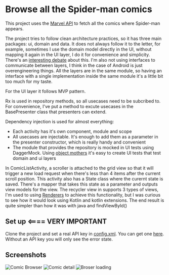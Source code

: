 Browse all the Spider-man comics
================================
This project uses the [Marvel API](http://developer.marvel.com/documentation/getting_started) to fetch all the comics where Spider-man appears.

The project tries to follow clean architecture practices, so it has three main packages: ui, domain and data. It does not always follow it to the letter, for example, sometimes I use the domain model directly in the UI, without mapping it again in the UI layer, I do it for convenience and simplicity. 
There's an [interesting debate](https://softwareengineering.stackexchange.com/questions/303478/uncle-bobs-clean-architecture-an-entity-model-class-for-each-layer) about this. I'm also not using interfaces to communicate between layers, I think in the case of Android is just overengineering things. 
All the layers are in the same module, so having an interface with a single implementation inside the same module it's a little bit too much for my taste.

For the UI layer it follows MVP pattern.

Rx is used in repository methods, so all usecases need to be subcribed to. For convenience, I've put a method to excute usecases in the BasePresenter class that presenters can extend.


Dependency injection is used for almost everything:
  - Each activity has it's own component, module and scope
  - All usecases are injectable. It's enough to add them as a parameter in the presenter constructor, which is really handy and convenient
  - The module that provides the repository is mocked in UI tests using DaggerMock. Using [object mothers](https://martinfowler.com/bliki/ObjectMother.html) it's easy to create UI tests that test domain and ui layers

In ComicListActivity, a scroller is attached to the grid view so that it will trigger a new load request when there's less than 4 items after the current scroll position. 
This activity also has a State class where the curernt state is saved. There's a mapper that takes this state as a parameter and outputs view models for the view.
The recycler view in supports 3 types of views, I'm used to using [Renderers](https://github.com/pedrovgs/Renderers) to achieve this functionality, but I was curious to see how it would look using Kotlin and kotlin extensions. The end result is quite simpler than how it was with java and findViewById()

Set up    <==== VERY IMPORTANT
------

Clone the project and set a real API key in [config.xml](app/src/main/res/common/values/config.xml). You can get one [here](http://developer.marvel.com/documentation/getting_started). 
Without an API key you will only see the error state.


Screenshots
-----------
![Comic Browser](/../master/screenshots/comic_browser.png?raw=true "Comic broser")
![Comic detail](/../master/screenshots/comic_detail.png?raw=true "Comic detail")
![Broser loading](/../master/screenshots/browser_loading.png?raw=true "Browser loading")
